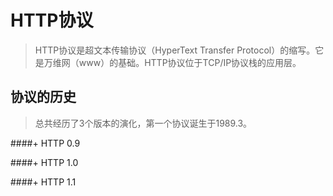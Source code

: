 # HTTP协议
> HTTP协议是超文本传输协议（HyperText Transfer Protocol）的缩写。它是万维网（www）的基础。HTTP协议位于TCP/IP协议栈的应用层。

## 协议的历史
> 总共经历了3个版本的演化，第一个协议诞生于1989.3。

####+ HTTP 0.9

####+ HTTP 1.0

####+ HTTP 1.1
